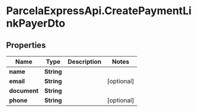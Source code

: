 # ParcelaExpressApi.CreatePaymentLinkPayerDto

## Properties

Name | Type | Description | Notes
------------ | ------------- | ------------- | -------------
**name** | **String** |  | 
**email** | **String** |  | [optional] 
**document** | **String** |  | 
**phone** | **String** |  | [optional] 


